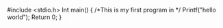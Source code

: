 #include <stdio.h>
Int main()
{
/*This is my first program in */
Printf("hello world");
Return 0;
}
